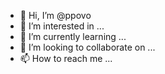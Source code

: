 - 👋 Hi, I’m @ppovo
- 👀 I’m interested in ...
- 🌱 I’m currently learning ...
- 💞️ I’m looking to collaborate on ...
- 📫 How to reach me ...

<!---
ppovo/ppovo is a ✨ special ✨ repository because its `README.md` (this file) appears on your GitHub profile.
You can click the Preview link to take a look at your changes.
--->

